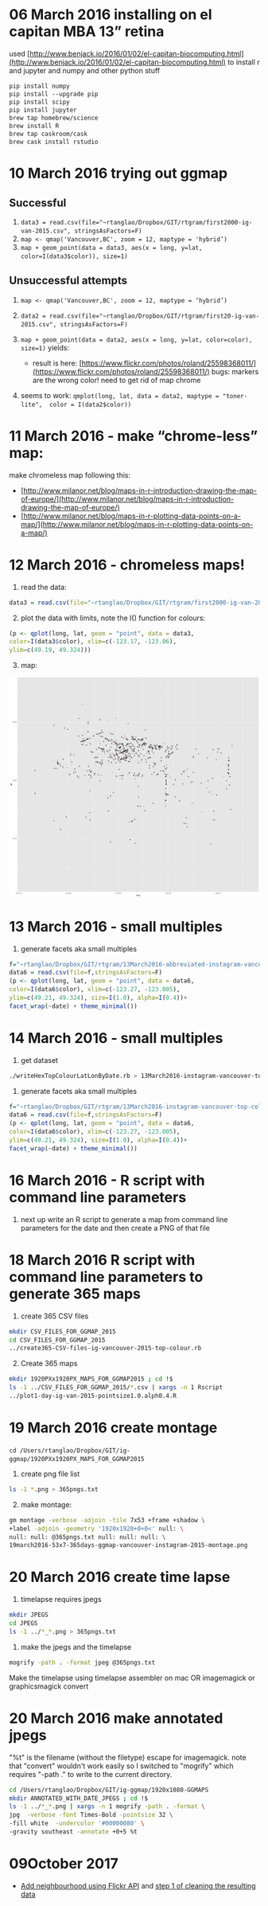 # 06 March 2016 installing on el capitan MBA 13” retina
used [http://www.benjack.io/2016/01/02/el-capitan-biocomputing.html](http://www.benjack.io/2016/01/02/el-capitan-biocomputing.html) to install r and jupyter and numpy and other python stuff

    pip install numpy
    pip install --upgrade pip
    pip install scipy
    pip install jupyter
    brew tap homebrew/science
    brew install R
    brew tap caskroom/cask
    brew cask install rstudio
    
#     10 March 2016 trying out ggmap
## Successful
1. ```data3 = read.csv(file="~rtanglao/Dropbox/GIT/rtgram/first2000-ig-van-2015.csv", stringsAsFactors=F)```
1. ```map <- qmap('Vancouver,BC', zoom = 12, maptype = 'hybrid’)```
1. ```map + geom_point(data = data3, aes(x = long, y=lat, color=I(data3$color)), size=1)```

## Unsuccessful attempts

1. ```map <- qmap('Vancouver,BC', zoom = 12, maptype = ‘hybrid’)```
2. ```data2 = read.csv(file="~rtanglao/Dropbox/GIT/rtgram/first20-ig-van-2015.csv", stringsAsFactors=F)```
3. ```map + geom_point(data = data2, aes(x = long, y=lat, color=color), size=1)``` yields:
    * result is here: [https://www.flickr.com/photos/roland/25598368011/](https://www.flickr.com/photos/roland/25598368011/) bugs: markers are the wrong color! need to get rid of map chrome

1. seems to work: ```qmplot(long, lat, data = data2, maptype = "toner-lite",  color = I(data2$color))```   
 
#  11 March 2016 - make “chrome-less” map:

make chromeless map following this:

* [http://www.milanor.net/blog/maps-in-r-introduction-drawing-the-map-of-europe/](http://www.milanor.net/blog/maps-in-r-introduction-drawing-the-map-of-europe/)
* [http://www.milanor.net/blog/maps-in-r-plotting-data-points-on-a-map/](http://www.milanor.net/blog/maps-in-r-plotting-data-points-on-a-map/)

# 12 March 2016 - chromeless maps!
1. read the data:

 ```R
 data3 = read.csv(file="~rtanglao/Dropbox/GIT/rtgram/first2000-ig-van-2015.csv", stringsAsFactors=F)
 ```

2. plot the data with limits, note the I() function for colours:

 ```R
 (p <- qplot(long, lat, geom = "point", data = data3,
 color=I(data3$color), xlim=c(-123.17, -123.06),
 ylim=c(49.19, 49.324)))
 ```
3. map:

![ig-vancouver-top-colour-first-2000](https://raw.githubusercontent.com/rtanglao/ig-ggmap/master/first2000-instagram-vancouver-2015-top-colour.png)

# 13 March 2016 - small multiples

1. generate facets aka small multiples
 
 ```R
 f="~rtanglao/Dropbox/GIT/rtgram/13March2016-abbreviated-instagram-vancouver-top-colour-lat-long-date-2015.csv"
 data6 = read.csv(file=f,stringsAsFactors=F)
 (p <- qplot(long, lat, geom = "point", data = data6,
color=I(data6$color), xlim=c(-123.27, -123.005),
 ylim=c(49.21, 49.324), size=I(1.0), alpha=I(0.4))+
facet_wrap(~date) + theme_minimal())
 ```

# 14 March 2016 - small multiples

1. get dataset

 ```bash
 ./writeHexTopColourLatLonByDate.rb > 13March2016-instagram-vancouver-top-colour-lat-long-date-2015.csv
 ```
1. generate facets aka small multiples
 
 ```R
 f="~rtanglao/Dropbox/GIT/rtgram/13March2016-instagram-vancouver-top-colour-lat-long-date-2015.csv"
 data6 = read.csv(file=f,stringsAsFactors=F)
 (p <- qplot(long, lat, geom = "point", data = data6,
color=I(data6$color), xlim=c(-123.27, -123.005),
ylim=c(49.21, 49.324), size=I(1.0), alpha=I(0.4))+
facet_wrap(~date) + theme_minimal())
 ```

# 16 March 2016 - R script with command line parameters

1. next up write an R script to generate a map from command line parameters for the date and then create a PNG of that file

# 18 March 2016 R script with command line parameters to generate 365 maps

1. create 365 CSV files
 
 ```sh
 mkdir CSV_FILES_FOR_GGMAP_2015
 cd CSV_FILES_FOR_GGMAP_2015
 ../create365-CSV-files-ig-vancouver-2015-top-colour.rb
 ```
 
2. Create 365 maps 
 
 ```sh
 mkdir 1920PXx1920PX_MAPS_FOR_GGMAP2015 ; cd !$
 ls -1 ../CSV_FILES_FOR_GGMAP_2015/*.csv | xargs -n 1 Rscript
 ../plot1-day-ig-van-2015-pointsize1.0.alph0.4.R
 ```
 
#  19 March 2016 create montage
```cd /Users/rtanglao/Dropbox/GIT/ig-ggmap/1920PXx1920PX_MAPS_FOR_GGMAP2015```

1. create png file list
 ```sh
 ls -1 *.png > 365pngs.txt
 ```
2. make montage:
 ```sh
 gm montage -verbose -adjoin -tile 7x53 +frame +shadow \
 +label -adjoin -geometry '1920x1920+0+0<' null: \
 null: null: @365pngs.txt null: null: null: \
 19march2016-53x7-365days-ggmap-vancouver-instagram-2015-montage.png
 ```

# 20 March 2016 create time lapse

1. timelapse requires jpegs
 ```sh
 mkdir JPEGS
 cd JPEGS
 ls -1 ../*_*.png > 365pngs.txt
 ```
 
1. make the jpegs and the timelapse
  ```sh
  mogrify -path . -format jpeg @365pngs.txt 
  ```
  
Make the timelapse using timelapse assembler on mac OR imagemagick or graphicsmagick convert

# 20 March 2016 make annotated jpegs
"%t" is the filename (without the filetype) escape for imagemagick. note that "convert" wouldn't work easily so I switched to "mogrify" which requires "-path ." to write to the current directory.

```sh
cd /Users/rtanglao/Dropbox/GIT/ig-ggmap/1920x1080-GGMAPS
mkdir ANNOTATED_WITH_DATE_JPEGS ; cd !$
ls -1 ../*_*.png | xargs -n 1 mogrify -path . -format \
jpg  -verbose -font Times-Bold -pointsize 32 \
-fill white  -undercolor '#00000080' \
-gravity southeast -annotate +0+5 %t
``` 
# 09October 2017
* [Add neighbourhood using Flickr API](http://rolandtanglao.com/2017/10/09/p1-one-csv-file-neighbourhood-instagram-vancouver-average-colour-2015/) and [step 1 of cleaning the resulting data](http://rolandtanglao.com/2017/10/09/p2-step1-to-clean-up-ig-van2015-neighbourhoods-count/)
